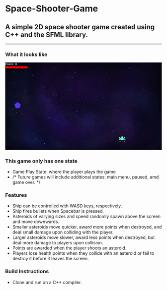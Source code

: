 # Space-Shooter-Game
## A simple 2D space shooter game created using C++ and the SFML library.
---
### What it looks like
![Demo](Demo.gif)

### This game only has one state

- Game Play State: where the player plays the game
- /* Future games will include additional states: main menu, paused, amd game over. */

### Features

- Ship can be controlled with WASD keys, respectively.
- Ship fires bullets when Spacebar is pressed.
- Asteroids of varying sizes and speed randomly spawn above the screen and move downwards.
- Smaller asteroids move quicker, award more points when destroyed, and deal small damage upon colliding with the player.
- Larger asteroids move slower, award less points when destroyed, but deal more damage to players upon collision.
- Points are awarded when the player shoots an asteroid.
- Players lose health points when they collide with an asteroid or fail to destroy it before it leaves the screen.

### Build Instructions

- Clone and run on a C++ compiler.
